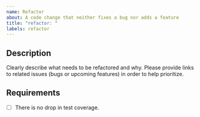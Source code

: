 ```yaml
---
name: Refactor
about: A code change that neither fixes a bug nor adds a feature
title: "refactor: "
labels: refactor
---
```


## Description

Clearly describe what needs to be refactored and why. Please provide links to related issues (bugs or upcoming features) in order to help prioritize.

## Requirements

- [ ] There is no drop in test coverage.
